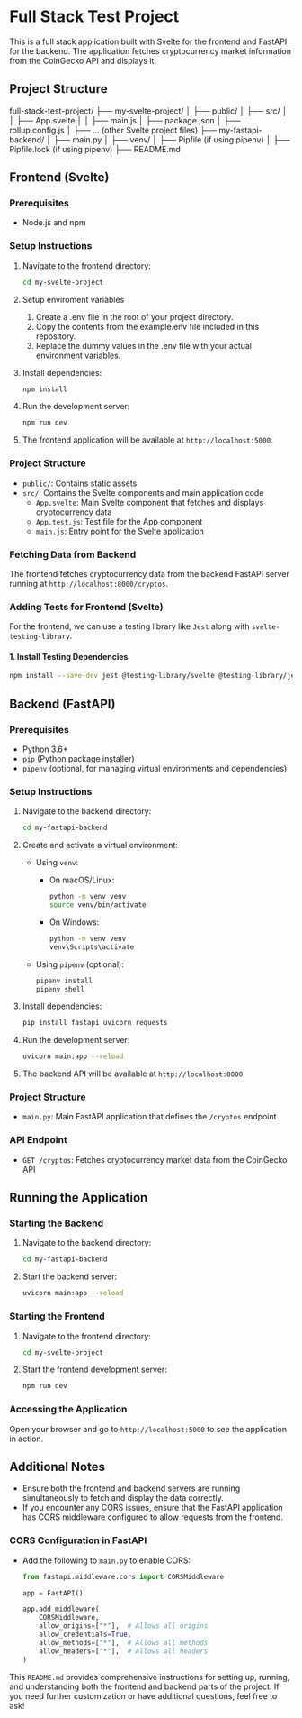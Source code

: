 # Full Stack Test Project

This is a full stack application built with Svelte for the frontend and FastAPI for the backend. The application fetches cryptocurrency market information from the CoinGecko API and displays it.

## Project Structure

full-stack-test-project/
├── my-svelte-project/
│ ├── public/
│ ├── src/
│ │ ├── App.svelte
│ │ ├── main.js
│ ├── package.json
│ ├── rollup.config.js
│ ├── ... (other Svelte project files)
├── my-fastapi-backend/
│ ├── main.py
│ ├── venv/
│ ├── Pipfile (if using pipenv)
│ ├── Pipfile.lock (if using pipenv)
├── README.md

## Frontend (Svelte)

### Prerequisites

- Node.js and npm

### Setup Instructions

1. Navigate to the frontend directory:

   ```bash
   cd my-svelte-project
   ```

2. Setup enviroment variables

   1. Create a .env file in the root of your project directory.
   2. Copy the contents from the example.env file included in this repository.
   3. Replace the dummy values in the .env file with your actual environment variables.

3. Install dependencies:

   ```bash
   npm install
   ```

4. Run the development server:

   ```bash
   npm run dev
   ```

5. The frontend application will be available at `http://localhost:5000`.

### Project Structure

- `public/`: Contains static assets
- `src/`: Contains the Svelte components and main application code
  - `App.svelte`: Main Svelte component that fetches and displays cryptocurrency data
  - `App.test.js`: Test file for the App component
  - `main.js`: Entry point for the Svelte application

### Fetching Data from Backend

The frontend fetches cryptocurrency data from the backend FastAPI server running at `http://localhost:8000/cryptos`.

### Adding Tests for Frontend (Svelte)

For the frontend, we can use a testing library like `Jest` along with `svelte-testing-library`.

#### 1. Install Testing Dependencies

```bash
npm install --save-dev jest @testing-library/svelte @testing-library/jest-dom
```

## Backend (FastAPI)

### Prerequisites

- Python 3.6+
- `pip` (Python package installer)
- `pipenv` (optional, for managing virtual environments and dependencies)

### Setup Instructions

1. Navigate to the backend directory:

   ```bash
   cd my-fastapi-backend
   ```

2. Create and activate a virtual environment:

   - Using `venv`:

     - On macOS/Linux:

       ```bash
       python -m venv venv
       source venv/bin/activate
       ```

     - On Windows:
       ```bash
       python -m venv venv
       venv\Scripts\activate
       ```

   - Using `pipenv` (optional):

     ```bash
     pipenv install
     pipenv shell
     ```

3. Install dependencies:

   ```bash
   pip install fastapi uvicorn requests
   ```

4. Run the development server:

   ```bash
   uvicorn main:app --reload
   ```

5. The backend API will be available at `http://localhost:8000`.

### Project Structure

- `main.py`: Main FastAPI application that defines the `/cryptos` endpoint

### API Endpoint

- `GET /cryptos`: Fetches cryptocurrency market data from the CoinGecko API

## Running the Application

### Starting the Backend

1. Navigate to the backend directory:

   ```bash
   cd my-fastapi-backend
   ```

2. Start the backend server:

   ```bash
   uvicorn main:app --reload
   ```

### Starting the Frontend

1. Navigate to the frontend directory:

   ```bash
   cd my-svelte-project
   ```

2. Start the frontend development server:

   ```bash
   npm run dev
   ```

### Accessing the Application

Open your browser and go to `http://localhost:5000` to see the application in action.

## Additional Notes

- Ensure both the frontend and backend servers are running simultaneously to fetch and display the data correctly.
- If you encounter any CORS issues, ensure that the FastAPI application has CORS middleware configured to allow requests from the frontend.

### CORS Configuration in FastAPI

- Add the following to `main.py` to enable CORS:

  ```python
  from fastapi.middleware.cors import CORSMiddleware

  app = FastAPI()

  app.add_middleware(
      CORSMiddleware,
      allow_origins=["*"],  # Allows all origins
      allow_credentials=True,
      allow_methods=["*"],  # Allows all methods
      allow_headers=["*"],  # Allows all headers
  )
  ```

This `README.md` provides comprehensive instructions for setting up, running, and understanding both the frontend and backend parts of the project. If you need further customization or have additional questions, feel free to ask!
